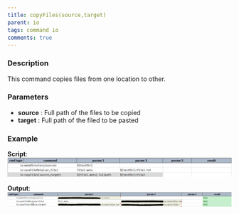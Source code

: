 ```yaml
---
title: copyFiles(source,target)
parent: io
tags: command io
comments: true
---
```



### Description
This command copies files from one location to other.


### Parameters
- **source** : Full path of the files to be copied
- **target** : Full path of the filed to be pasted


### Example
**Script**:<br/>
![script](image/copyFiles_01.png)

**Output**:<br/>
![output](image/copyFiles_02.png)

